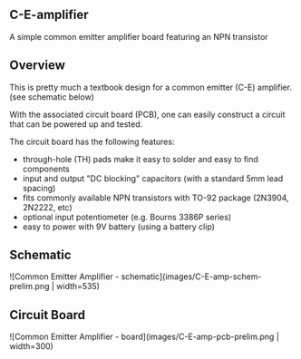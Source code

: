 ## C-E-amplifier
A simple common emitter amplifier board featuring an NPN transistor

## Overview

This is pretty much a textbook design for a common emitter (C-E) amplifier.
(see schematic below)

With the associated circuit board (PCB), one can easily construct
a circuit that can be powered up and tested.

The circuit board has the following features:
* through-hole (TH) pads make it easy to solder and easy to find components
* input and output "DC blocking" capacitors (with a standard 5mm lead spacing)
* fits commonly available NPN transistors with TO-92 package (2N3904, 2N2222, etc)
* optional input potentiometer (e.g. Bourns 3386P series)
* easy to power with 9V battery (using a battery clip)


## Schematic

![Common Emitter Amplifier - schematic](images/C-E-amp-schem-prelim.png | width=535)


## Circuit Board

![Common Emitter Amplifier - board](images/C-E-amp-pcb-prelim.png | width=300)
